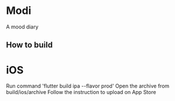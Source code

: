 # Modi

A mood diary

## How to build

# iOS
Run command 'flutter build ipa --flavor prod'
Open the archive from build/ios/archive
Follow the instruction to upload on App Store
